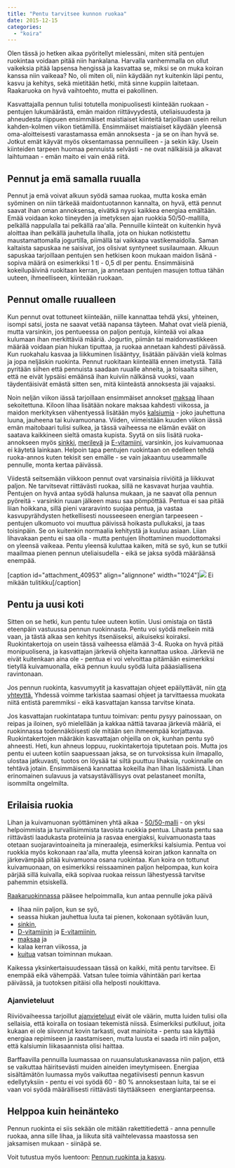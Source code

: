 ```yaml
---
title: "Pentu tarvitsee kunnon ruokaa"
date: 2015-12-15
categories: 
  - "koira"
---
```


Olen tässä jo hetken aikaa pyöritellyt mielessäni, miten sitä pentujen ruokintaa voidaan pitää niin hankalana. Harvalla vanhemmalla on ollut vaikeksia pitää lapsensa hengissä ja kasvattaa se, miksi se on muka koiran kanssa niin vaikeaa? No, oli miten oli, niin käydään nyt kuitenkin läpi pentu, kasvu ja kehitys, sekä mietitään hetki, mitä sinne kuppiin laitetaan. Raakaruoka on hyvä vaihtoehto, mutta ei pakollinen.<!--more-->

Kasvattajalla pennun tulisi totutella monipuolisesti kiinteään ruokaan - pentujen lukumäärästä, emän maidon riittävyydestä, uteliaisuudesta ja ahneudesta riippuen ensimmäiset maistiaiset kiinteitä tarjoillaan usein reilun kahden-kolmen viikon tietämillä. Ensimmäiset maistiaiset käydään yleensä oma-aloitteisesti varastamassa emän annoksesta - ja se on ihan hyvä se. Jotkut emät käyvät myös oksentamassa pennuilleen - ja sekin käy. Usein kiinteiden tarpeen huomaa pennuista selvästi - ne ovat nälkäisiä ja alkavat laihtumaan - emän maito ei vain enää riitä.

## Pennut ja emä samalla ruualla

Pennut ja emä voivat alkuun syödä samaa ruokaa, mutta koska emän syöminen on niin tärkeää maidontuotannon kannalta, on hyvä, että pennut saavat ihan oman annoksensa, eivätkä nyysi kaikkea energiaa emältään. Emää voidaan koko tiineyden ja imetyksen ajan ruokkia 50/50-mallilla, pelkällä nappulalla tai pelkällä raa'alla. Pennuille kiinteät on kuitenkin hyvä aloittaa ihan pelkällä jauhetulla lihalla, jota on hiukan notkistettu maustamattomalla jogurtilla, piimällä tai vaikkapa vastikemaidolla. Saman kaltaista sapuskaa ne saisivat, jos olisivat syntyneet susilaumaan. Alkuun sapuskaa tarjoillaan pentujen sen hetkisen koon mukaan maidon lisänä - sopiva määrä on esimerkiksi 1 tl - 0,5 dl per pentu. Ensimmäisinä kokeilupäivinä ruokitaan kerran, ja annetaan pentujen masujen tottua tähän uuteen, ihmeelliseen, kiinteään ruokaan.

## Pennut omalle ruualleen

Kun pennut ovat tottuneet kiinteään, niille kannattaa tehdä yksi, yhteinen, isompi satsi, josta ne saavat vetää napansa täyteen. Mahat ovat vielä pieniä, mutta varsinkin, jos pentueessa on paljon pentuja, kiinteää voi alkaa kulumaan ihan merkittäviä määriä. Jogurtin, piimän tai maidonvastikkeen määrää voidaan pian hiukan tiputtaa, ja ruokaa annetaan kahdesti päivässä. Kun ruokahalu kasvaa ja liikkuminen lisääntyy, lisätään päivään vielä kolmas ja jopa neljäskin ruokinta. Pennut ruokitaan kiinteällä ennen imetystä. Tällä pyritään siihen että pennuista saadaan ruualle ahneita, ja toisaalta siihen, että ne eivät lypsäisi emäänsä ihan kuiviin nälkänsä vuoksi, vaan täydentäisivät emästä sitten sen, mitä kiinteästä annoksesta jäi vajaaksi.

Noin neljän viikon iässä tarjoillaan ensimmäiset annokset [maksaa](https://www.katiska.eu/tieto/koira-raakaruokinta-raaka-aineet/maksa/) lihaan sekoitettuna. Kiloon lihaa lisätään nokare maksaa kahdesti viikossa, ja maidon merkityksen vähentyessä lisätään myös [kalsiumia](https://www.katiska.eu/tieto/koira-pentu-ravitsemus/pennun-kalsiumin-tarve/) - joko jauhettuna luuna, jauheena tai kuivamuonana. Viiden, viimeistään kuuden viikon iässä emän maitobaari tulisi sulkea, ja tässä vaiheessa ne elämän eväät on saatava kaikkineen sieltä omasta kupista. Syytä on siis lisätä ruoka-annokseen myös [sinkki](https://www.katiska.eu/tieto/sinkki/sinkki/), [merilevä](https://www.katiska.eu/tieto/koira-raakaruokinta-raaka-aineet/merileva/) ja [E-vitamiini](https://www.katiska.eu/tieto/e-vitamiini/koira-e-vitamiini/), varsinkin, jos kuivamuonaa ei käytetä lainkaan. Helpoin tapa pentujen ruokintaan on edelleen tehdä ruoka-annos kuten tekisit sen emälle - se vain jakaantuu useammalle pennulle, monta kertaa päivässä.

Viidestä seitsemään viikkoon pennut ovat varsinaisia riiviöitä ja liikkuvat paljon. Ne tarvitsevat riittävästi ruokaa, sillä ne kasvavat hurjaa vauhtia. Pentujen on hyvä antaa syödä halunsa mukaan, ja ne saavat olla pennun pyöreitä - varsinkin ruuan jälkeen masu saa pömpöttää. Pentua ei saa pitää liian hoikkana, sillä pieni vararavinto suojaa pentua, ja vastaa kasvupyrähdysten hetkellisesti nousseeseen energian tarpeeseen - pentujen ulkomuoto voi muuttua päivissä hoikasta pullukaksi, ja taas toisinpäin. Se on kuitenkin normaalia kehitystä ja kuuluu asiaan. Liian lihavakaan pentu ei saa olla - mutta pentujen lihottaminen muodottomaksi on yleensä vaikeaa. Pentu yleensä kuluttaa kaiken, mitä se syö, kun se tutkii maailmaa pienen pennun uteliaisudella - eikä se jaksa syödä määräänsä enempää.

\[caption id="attachment\_40953" align="alignnone" width="1024"\][![](images/P8302181-1024x768.jpg)](https://www.katiska.eu/wp-content/uploads/2015/12/P8302181.jpg) Ei mikään tulitikku\[/caption\]

## Pentu ja uusi koti

Sitten on se hetki, kun pentu tulee uuteen kotiin. Uusi omistaja on tästä eteenpäin vastuussa pennun ruokinnasta. Pentu voi syödä melkein mitä vaan, ja tästä alkaa sen kehitys itsenäiseksi, aikuiseksi koiraksi. Ruokintakertoja on usein tässä vaiheessa elämää 3-4. Ruoka on hyvä pitää monipuolisena, ja kasvattajan järkeviä ohjeita kannattaa uskoa. Järkeviä ne eivät kuitenkaan aina ole - pentua ei voi velvoittaa pitämään esimerkiksi tietyllä kuivamuonalla, eikä pennun kuulu syödä luita pääasiallisena ravintonaan.

Jos pennun ruokinta, kasvumyytit ja kasvattajan ohjeet epäilyttävät, niin [ota yhteyttä.](https://store.katiska.info/tuote/puhelinneuvonta/) Yhdessä voimme tarkistaa saamasi ohjeet ja tarvittaessa muokata niitä entistä paremmiksi - eikä kasvattajan kanssa tarvitse kinata.

Jos kasvattajan ruokintatapa tuntuu toimivan: pentu pysyy painossaan, on reipas ja iloinen, syö mielellään ja kakkaa nättiä tavaraa järkeviä määriä, ei ruokinnassa todennäköisesti ole mitään sen ihmeempää korjattavaa. Ruokintakertojen määräkin kasvattajan ohjeilla on ok, kunhan pentu syö ahneesti. Heti, kun ahneus loppuu, ruokintakertoja tiputetaan pois. Mutta jos pentu ei uuteen kotiin saapuessaan jaksa, se on turvoksissa kuin ilmapallo, ulostaa jatkuvasti, tuotos on löysää tai siltä puuttuu lihaksia, ruokinnalle on tehtävä jotain. Ensimmäisenä kannattaa kokeilla ihan lihan lisäämistä. Lihan erinomainen sulavuus ja vatsaystävällisyys ovat pelastaneet monilta, isommilta ongelmilta.

## Erilaisia ruokia

Lihan ja kuivamuonan syöttäminen yhtä aikaa - [50/50-malli](https://www.katiska.eu/tieto/ruoka/koiran-50-50-ruokinta-faq/) \- on yksi helpoimmista ja turvallisimmista tavoista ruokkia pentua. Lihasta pentu saa riittävästi laadukasta proteiinia ja rasvaa energiaksi, kuivamuonasta taas otetaan suojaravintoaineita ja mineraaleja, esimerkiksi kalsiumia. Pentua voi ruokkia myös kokonaan raa'alla, mutta yleensä koiran jatkon kannalta on järkevämpää pitää kuivamuona osana ruokintaa. Kun koira on tottunut kuivamuonaan, on esimerkiksi reissaaminen paljon helpompaa, kun koira pärjää sillä kuivalla, eikä sopivaa ruokaa reissun lähestyessä tarvitse pahemmin etsiskellä.

[Raakaruokinnassa](https://www.katiska.eu/tieto/ruoka/koiran-raakaruokinta-faq-top-10/) pääsee helpoimmalla, kun antaa pennulle joka päivä

- lihaa niin paljon, kun se syö,
- seassa hiukan jauhettua luuta tai pienen, kokonaan syötävän luun,
- [sinkin](https://www.katiska.eu/tieto/koira-tarve-mineraali/sinkki-valokeilassa/),
- [D-vitamiinin](https://www.katiska.eu/tieto/koira-tarve-vitamiini/d-vitamiini-koiralle/) ja [E-vitamiinin](https://www.katiska.eu/tieto/koira-tarve-vitamiini/e-vitamiini-ja-koira/),
- [maksaa](https://www.katiska.eu/tieto/ravitsemus/maksa-koiran-ruokana/) ja
- kalaa kerran viikossa, ja
- [kuitua](https://www.katiska.eu/tieto/koira-tarve-yleinen/kuitu-lihasta/) vatsan toiminnan mukaan.

Kaikessa yksinkertaisuudessaan tässä on kaikki, mitä pentu tarvitsee. Ei enempää eikä vähempää. Vatsan tulee toimia vähintään pari kertaa päivässä, ja tuotoksen pitäisi olla helposti noukittava.

### Ajanvieteluut

Riiviövaiheessa tarjoillut [ajanvieteluut](https://www.katiska.eu/tieto/podcastit-vlog/138-luiden-syonnin-taito-podcast/) eivät ole väärin, mutta luiden tulisi olla sellaisia, että koiralla on tosiaan tekemistä niissä. Esimerkiksi putkiluut, joita kukaan ei ole siivonnut kovin tarkasti, ovat mainioita - pentu saa käyttää energiaa repimiseen ja raastamiseen, mutta luusta ei saada irti niin paljon, että kalsiumin liikasaannista olisi haittaa.

Barffaavilla pennuilla luumassaa on ruuansulatuskanavassa niin paljon, että se vaikuttaa häiritsevästi muiden aineiden imeytymiseen. Energiaa sisältämätön luumassa myös vaikuttaa negatiivisesti pennun kasvun edellytyksiin - pentu ei voi syödä 60 - 80 % annoksestaan luita, tai se ei vaan voi syödä määrällisesti riittävästi täyttääkseen  energiantarpeensa.

## Helppoa kuin heinänteko

Pennun ruokinta ei siis sekään ole mitään rakettitiedettä - anna pennulle ruokaa, anna sille lihaa, ja liikuta sitä vaihtelevassa maastossa sen jaksamisen mukaan - siinäpä se.

Voit tutustua myös luentoon: [Pennun ruokinta ja kasvu](https://www.katiska.eu/tieto/koira-kasvava-pentu/pennun-ruokinta-ja-kasvu-2/).
